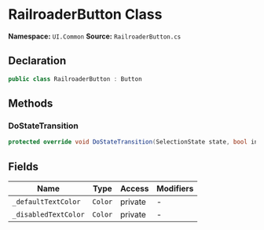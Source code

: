 # RailroaderButton Class

**Namespace:** `UI.Common`
**Source:** `RailroaderButton.cs`

## Declaration

```csharp
public class RailroaderButton : Button
```

## Methods

### DoStateTransition

```csharp
protected override void DoStateTransition(SelectionState state, bool instant)
```

## Fields

| Name | Type | Access | Modifiers |
|------|------|--------|-----------|
| `_defaultTextColor` | `Color` | private | - |
| `_disabledTextColor` | `Color` | private | - |

